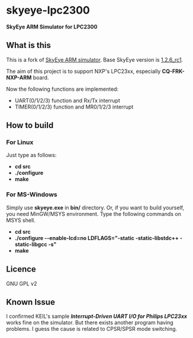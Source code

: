 # skyeye-lpc2300
**SkyEye ARM Simulator for LPC2300**


## What is this
This is a fork of [SkyEye ARM simulator](https://sourceforge.net/projects/skyeye/). Base SkyEye version is [1.2.6_rc1](https://sourceforge.net/projects/skyeye/files/skyeye/skyeye-1.2.6_rc1/).

The aim of this project is to support NXP's LPC23xx, especially **CQ-FRK-NXP-ARM** board.

Now the following functions are implemented:
* UART(0/1/2/3) function and Rx/Tx interrupt
* TIMER(0/1/2/3) function and MR0/1/2/3 interrupt


## How to build
### For Linux
Just type as follows:
* **cd src**
* **./configure**
* **make**

### For MS-Windows
Simply use **skyeye.exe** in **bin/** directory.
Or, if you want to build yourself, you need MinGW/MSYS environment. Type the following commands on MSYS shell.

* **cd src**
* **./configure --enable-lcd=no LDFLAGS="-static -static-libstdc++ -static-libgcc -s"**
* **make**


## Licence
GNU GPL v2


## Known Issue
I confirmed KEIL's sample __*Interrupt-Driven UART I/O for Philips LPC23xx*__ works fine on the simulator. But there exists another program having problems. I guess the cause is related to CPSR/SPSR mode switching.
